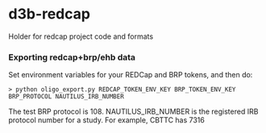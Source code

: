 # d3b-redcap
Holder for redcap project code and formats


### Exporting redcap+brp/ehb data

Set environment variables for your REDCap and BRP tokens, and then do:

`> python oligo_export.py REDCAP_TOKEN_ENV_KEY BRP_TOKEN_ENV_KEY BRP_PROTOCOL NAUTILUS_IRB_NUMBER`

The test BRP protocol is 108.
NAUTILUS_IRB_NUMBER is the registered IRB protocol number for a study. For example, CBTTC has 7316
